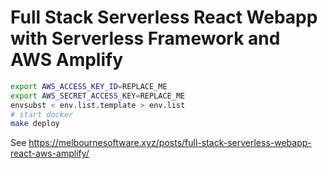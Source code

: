 # Full Stack Serverless React Webapp with Serverless Framework and AWS Amplify

```sh
export AWS_ACCESS_KEY_ID=REPLACE_ME
export AWS_SECRET_ACCESS_KEY=REPLACE_ME
envsubst < env.list.template > env.list
# start docker
make deploy
```

See https://melbournesoftware.xyz/posts/full-stack-serverless-webapp-react-aws-amplify/
